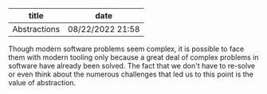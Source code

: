 | title | date |
|---|---|
| Abstractions | 08/22/2022 21:58 |

Though modern software problems seem complex, it is possible to face them with modern
tooling only because a great deal of complex problems in software have already been solved. 
The fact that we don't have to re-solve or even think about the numerous challenges that led 
us to this point is the value of abstraction. 
